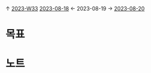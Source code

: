 
↑ [2023-W33](2023-W33.md)
[2023-08-18](2023-08-18.md) ← 2023-08-19 → [2023-08-20](2023-08-20.md)


# 목표



# 노트




